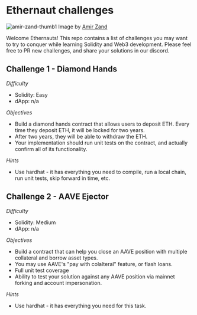 # Ethernaut challenges
![amir-zand-thumb1](https://user-images.githubusercontent.com/550409/136199654-67467daa-fd9a-4f6a-9c07-969626d5ae53.jpg)
Image by [Amir Zand](https://www.artstation.com/amirzand)

Welcome Ethernauts! This repo contains a list of challenges you may want to try to conquer while learning Solidity and Web3 development. Please feel free to PR new challenges, and share your solutions in our discord.

## Challenge 1 - Diamond Hands

*Difficulty*
* Solidity: Easy
* dApp: n/a

*Objectives*
* Build a diamond hands contract that allows users to deposit ETH. Every time they deposit ETH, it will be locked for two years.
* After two years, they will be able to withdraw the ETH.
* Your implementation should run unit tests on the contract, and actually confirm all of its functionality.

*Hints*
* Use hardhat - it has everything you need to compile, run a local chain, run unit tests, skip forward in time, etc.

## Challenge 2 - AAVE Ejector

*Difficulty*
* Solidity: Medium
* dApp: n/a

*Objectives*
* Build a contract that can help you close an AAVE position with multiple collateral and borrow asset types.
* You may use AAVE's "pay with colalteral" feature, or flash loans.
* Full unit test coverage
* Ability to test your solution against any AAVE position via mainnet forking and account impersonation.

*Hints*
* Use hardhat - it has everything you need for this task.
